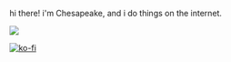 hi there! i'm Chesapeake, and i do things on the internet.

<img src="https://img.shields.io/liberapay/patrons/mothdotmonster.svg?logo=liberapay">

[![ko-fi](https://ko-fi.com/img/githubbutton_sm.svg)](https://ko-fi.com/Q5Q52XJ2E)
